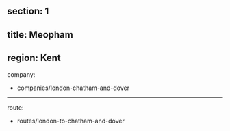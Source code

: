 section: 1
----
title: Meopham
----
region: Kent
----
company:
- companies/london-chatham-and-dover
----
route:
- routes/london-to-chatham-and-dover
